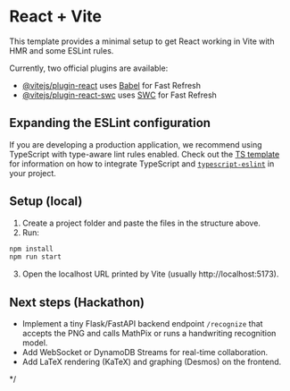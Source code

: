 # React + Vite

This template provides a minimal setup to get React working in Vite with HMR and some ESLint rules.

Currently, two official plugins are available:

- [@vitejs/plugin-react](https://github.com/vitejs/vite-plugin-react/blob/main/packages/plugin-react) uses [Babel](https://babeljs.io/) for Fast Refresh
- [@vitejs/plugin-react-swc](https://github.com/vitejs/vite-plugin-react/blob/main/packages/plugin-react-swc) uses [SWC](https://swc.rs/) for Fast Refresh

## Expanding the ESLint configuration

If you are developing a production application, we recommend using TypeScript with type-aware lint rules enabled. Check out the [TS template](https://github.com/vitejs/vite/tree/main/packages/create-vite/template-react-ts) for information on how to integrate TypeScript and [`typescript-eslint`](https://typescript-eslint.io) in your project.


## Setup (local)
1. Create a project folder and paste the files in the structure above.
2. Run:

```bash
npm install
npm run start
```

3. Open the localhost URL printed by Vite (usually http://localhost:5173).

## Next steps (Hackathon)
- Implement a tiny Flask/FastAPI backend endpoint `/recognize` that accepts the PNG and calls MathPix or runs a handwriting recognition model.
- Add WebSocket or DynamoDB Streams for real-time collaboration.
- Add LaTeX rendering (KaTeX) and graphing (Desmos) on the frontend.

*/
